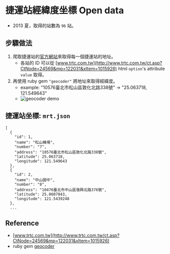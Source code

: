 # 捷運站經緯度坐標 Open data 
- 2013 夏，取得的站數為 `96` 站。

## 步驟做法
1. 爬取捷運站的[官方網站](http://web.trtc.com.tw/c/stationdetail2010.asp?ID=19)來取得每一個捷運站的地址。
	- 各站的 ID 可以從 [www.trtc.com.tw](http://www.trtc.com.tw/ct.asp?CtNode=24569&mp=122031&xItem=1015926) html `option`'s attribute `value` 取得。
2. 再使用 ruby gem `"geocoder"` 將地址來取得經緯度。
	- example: "10576臺北市松山區敦化北路338號" -> "25.063718, 121.549643"
	- ![geocoder demo](http://media-cache-ec3.pinimg.com/originals/e3/04/37/e30437b99265e324397a1477f7afce8b.jpg)

## 捷運站坐標: `mrt.json`

```
[
  {
    "id": 1,
    "name": "松山機場",
    "number": "7",
    "address": "10576臺北市松山區敦化北路338號",
    "latitude": 25.063718,
    "longitude": 121.549643
  },
  {
    "id": 2,
    "name": "中山國中",
    "number": "8",
    "address": "10476臺北市中山區復興北路376號",
    "latitude": 25.0607843,
    "longitude": 121.5439248
  },
  ...
```

## Reference
- [www.trtc.com.tw](http://www.trtc.com.tw/ct.asp?CtNode=24569&mp=122031&xItem=1015926)
- ruby gem [geocoder](http://www.rubygeocoder.com/)